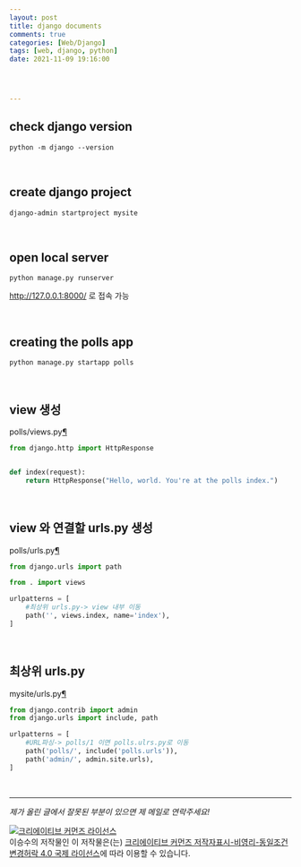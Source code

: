 ```yaml
---
layout: post
title: django documents
comments: true
categories: [Web/Django]
tags: [web, django, python]
date: 2021-11-09 19:16:00




---
```


[공식문서 홈페이지]: https://docs.djangoproject.com/en/2.2/intro/tutorial01/

## check django version

```shell
python -m django --version
```

</br>

## create django project

```shell
django-admin startproject mysite
```

</br>

## open local server

```shell
python manage.py runserver
```

http://127.0.0.1:8000/ 로 접속 가능

</br>

## creating the polls app

```shell
python manage.py startapp polls
```

</br>

## view 생성

polls/views.py[¶](https://docs.djangoproject.com/en/2.2/intro/tutorial01/#id1)

```python
from django.http import HttpResponse


def index(request):
    return HttpResponse("Hello, world. You're at the polls index.")
```

</br>

## view 와 연결할 urls.py 생성

polls/urls.py[¶](https://docs.djangoproject.com/en/2.2/intro/tutorial01/#id2)

```python
from django.urls import path

from . import views

urlpatterns = [
  	#최상위 urls.py-> view 내부 이동
    path('', views.index, name='index'),
]
```

</br>

## 최상위 urls.py

mysite/urls.py[¶](https://docs.djangoproject.com/en/2.2/intro/tutorial01/#id3)

```python
from django.contrib import admin
from django.urls import include, path

urlpatterns = [
  	#URL파싱-> polls/1 이면 polls.ulrs.py로 이동
    path('polls/', include('polls.urls')),
    path('admin/', admin.site.urls),
]
```

</br>

------

*제가 올린 글에서 잘못된 부분이 있으면 제 메일로 연락주세요!*

<a rel="license" href="http://creativecommons.org/licenses/by-nc-sa/4.0/"><img alt="크리에이티브 커먼즈 라이선스" style="border-width:0" src="https://i.creativecommons.org/l/by-nc-sa/4.0/88x31.png" /></a><br /><span xmlns:cc="http://creativecommons.org/ns#" property="cc:attributionName">이승수</span>의 저작물인 이 저작물은(는) <a rel="license" href="http://creativecommons.org/licenses/by-nc-sa/4.0/">크리에이티브 커먼즈 저작자표시-비영리-동일조건변경허락 4.0 국제 라이선스</a>에 따라 이용할 수 있습니다.